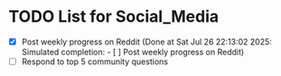 # TODO List for Social_Media

- [x] Post weekly progress on Reddit  (Done at Sat Jul 26 22:13:02 2025: Simulated completion: - [ ] Post weekly progress on Reddit)
- [ ] Respond to top 5 community questions